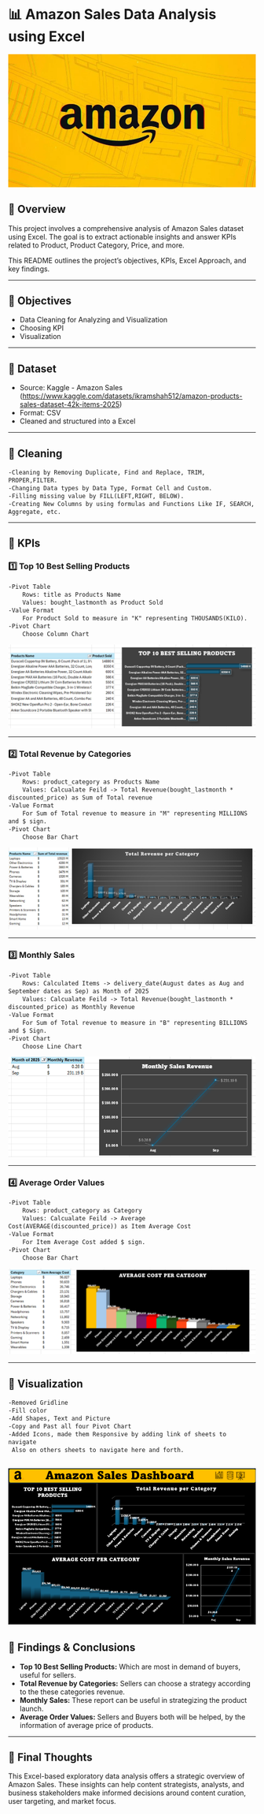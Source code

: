# 📊 Amazon Sales Data Analysis using Excel
![LOGO](https://github.com/analyticsaq/AmazonSales_Excel/blob/main/logo.jpg)

## 📌 Overview

This project involves a comprehensive analysis of Amazon Sales dataset using Excel. The goal is to extract actionable insights and answer KPIs related to Product, Product Category, Price, and more.

This README outlines the project’s objectives, KPIs, Excel Approach, and key findings.

---

## 🎯 Objectives

- Data Cleaning for Analyzing and Visualization
- Choosing KPI
- Visualization

---

## 📁 Dataset

- Source: Kaggle - Amazon Sales (https://www.kaggle.com/datasets/ikramshah512/amazon-products-sales-dataset-42k-items-2025)
- Format: CSV
- Cleaned and structured into a Excel

---

## 🧱 Cleaning

```
-Cleaning by Removing Duplicate, Find and Replace, TRIM, PROPER,FILTER.
-Changing Data types by Data Type, Format Cell and Custom.
-Filling missing value by FILL(LEFT,RIGHT, BELOW).
-Creating New Columns by using formulas and Functions Like IF, SEARCH, Aggregate, etc. 

```

---

## 🧠 KPIs

### 1️⃣ Top 10 Best Selling Products

```
-Pivot Table
	Rows: title as Products Name
	Values: bought_lastmonth as Product Sold
-Value Format
	For Product Sold to measure in "K" representing THOUSANDS(KILO).
-Pivot Chart
	Choose Column Chart
```
![KPI1](https://github.com/analyticsaq/AmazonSales_Excel/blob/main/KPI1.png)

---

### 2️⃣ Total Revenue by Categories

```
-Pivot Table
	Rows: product_category as Products Name
	Values: Calcualate Feild -> Total Revenue(bought_lastmonth * discounted_price) as Sum of Total revenue
-Value Format
	For Sum of Total revenue to measure in "M" representing MILLIONS and $ sign.
-Pivot Chart
	Choose Bar Chart
```
![KPI2](https://github.com/analyticsaq/AmazonSales_Excel/blob/main/KPI2.png)

---

### 3️⃣ Monthly Sales

```
-Pivot Table
	Rows: Calculated Items -> delivery_date(August dates as Aug and September dates as Sep) as Month of 2025
	Values: Calcualate Feild -> Total Revenue(bought_lastmonth * discounted_price) as Monthly Revenue
-Value Format
	For Sum of Total revenue to measure in "B" representing BILLIONS and $ Sign.
-Pivot Chart
	Choose Line Chart
```
![KPI3](https://github.com/analyticsaq/AmazonSales_Excel/blob/main/KPI3.png)

---

### 4️⃣ Average Order Values

```
-Pivot Table
	Rows: product_category as Category
	Values: Calcualate Feild -> Average Cost(AVERAGE(discounted_price)) as Item Average Cost
-Value Format
	For Item Average Cost added $ sign.
-Pivot Chart
	Choose Bar Chart
```
![KPI4](https://github.com/analyticsaq/AmazonSales_Excel/blob/main/KPI4.png)

---


## 🎦 Visualization

```
-Removed Gridline
-Fill color
-Add Shapes, Text and Picture
-Copy and Past all four Pivot Chart
-Added Icons, made them Responsive by adding link of sheets to navigate
 Also on others sheets to navigate here and forth.

```
 ![Dashboard](https://github.com/analyticsaq/AmazonSales_Excel/blob/main/Dashboard.png)
---

## 📌 Findings & Conclusions

- **Top 10 Best Selling Products:** Which are most in demand of buyers, useful for sellers.
- **Total Revenue by Categories:** Sellers can choose a strategy according to the these categories revenue. 
- **Monthly Sales:** These report can be useful in strategizing the product launch.
- **Average Order Values:**  Sellers and Buyers both will be helped, by the information of average price of products.

---

## 🚀 Final Thoughts

This Excel-based exploratory data analysis offers a strategic overview of Amazon Sales. These insights can help content strategists, analysts, and business stakeholders make informed decisions around content curation, user targeting, and market focus.
